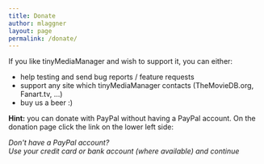```yaml
---
title: Donate
author: mlaggner
layout: page
permalink: /donate/
---
```

If you like tinyMediaManager and wish to support it, you can either:

* help testing and send bug reports / feature requests
* support any site which tinyMediaManager contacts (TheMovieDB.org, Fanart.tv, &#8230;)
* buy us a beer :)

<a href="{{ site.baseurl }}/donate.php" target="\_blank" rel="nofollow"><img alt="" src="https://www.paypalobjects.com/webstatic/en_US/btn/btn_donate_pp_142x27.png" /></a>  
**Hint:** you can donate with PayPal without having a PayPal account. On the donation page click the link on the lower left side:

_Don't have a PayPal account?  
Use your credit card or bank account (where available) and continue_
